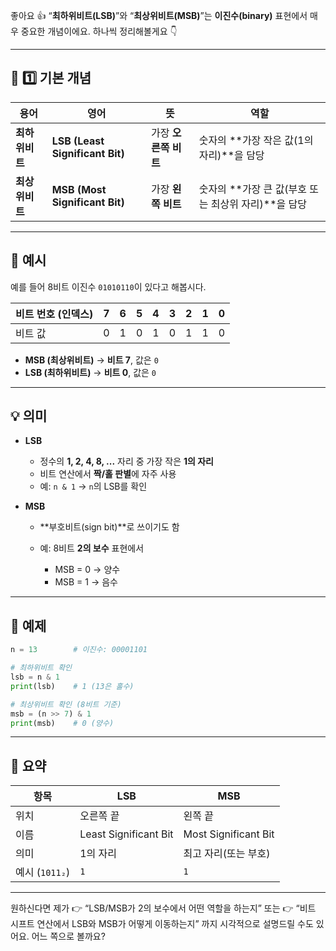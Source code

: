좋아요 👍
“**최하위비트(LSB)**”와 “**최상위비트(MSB)**”는 **이진수(binary)** 표현에서 매우 중요한 개념이에요.
하나씩 정리해볼게요 👇

---

## 🧩 1️⃣ 기본 개념

| 용어        | 영어                              | 뜻             | 역할                               |
| --------- | ------------------------------- | ------------- | -------------------------------- |
| **최하위비트** | **LSB (Least Significant Bit)** | 가장 **오른쪽 비트** | 숫자의 **가장 작은 값(1의 자리)**을 담당       |
| **최상위비트** | **MSB (Most Significant Bit)**  | 가장 **왼쪽 비트**  | 숫자의 **가장 큰 값(부호 또는 최상위 자리)**을 담당 |

---

## 🔢 예시

예를 들어 8비트 이진수 `01010110`이 있다고 해봅시다.

| 비트 번호 (인덱스) | 7 | 6 | 5 | 4 | 3 | 2 | 1 | 0 |
| ----------- | - | - | - | - | - | - | - | - |
| 비트 값        | 0 | 1 | 0 | 1 | 0 | 1 | 1 | 0 |

* **MSB (최상위비트)** → **비트 7**, 값은 `0`
* **LSB (최하위비트)** → **비트 0**, 값은 `0`

---

## 💡 의미

* **LSB**

  * 정수의 **1, 2, 4, 8, ...** 자리 중 가장 작은 **1의 자리**
  * 비트 연산에서 **짝/홀 판별**에 자주 사용
  * 예: `n & 1` → `n`의 LSB를 확인

* **MSB**

  * **부호비트(sign bit)**로 쓰이기도 함
  * 예: 8비트 **2의 보수** 표현에서

    * MSB = 0 → 양수
    * MSB = 1 → 음수

---

## 🧮 예제

```python
n = 13        # 이진수: 00001101

# 최하위비트 확인
lsb = n & 1
print(lsb)    # 1 (13은 홀수)

# 최상위비트 확인 (8비트 기준)
msb = (n >> 7) & 1
print(msb)    # 0 (양수)
```

---

## 📘 요약

| 항목           | LSB                   | MSB                  |
| ------------ | --------------------- | -------------------- |
| 위치           | 오른쪽 끝                 | 왼쪽 끝                 |
| 이름           | Least Significant Bit | Most Significant Bit |
| 의미           | 1의 자리                 | 최고 자리(또는 부호)         |
| 예시 (`1011₂`) | `1`                   | `1`                  |

---

원하신다면 제가
👉 “LSB/MSB가 2의 보수에서 어떤 역할을 하는지”
또는
👉 “비트 시프트 연산에서 LSB와 MSB가 어떻게 이동하는지”
까지 시각적으로 설명드릴 수도 있어요.
어느 쪽으로 볼까요?
